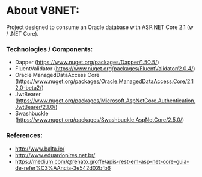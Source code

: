 # About V8NET:
Project designed to consume an Oracle database with ASP.NET Core 2.1 (w / .NET Core).

### Technologies / Components:
- Dapper (https://www.nuget.org/packages/Dapper/1.50.5/)
- FluentValidator (https://www.nuget.org/packages/FluentValidator/2.0.4/)
- Oracle ManagedDataAccess Core (https://www.nuget.org/packages/Oracle.ManagedDataAccess.Core/2.12.0-beta2/)
- JwtBearer (https://www.nuget.org/packages/Microsoft.AspNetCore.Authentication.JwtBearer/2.1.0/)
- Swashbuckle (https://www.nuget.org/packages/Swashbuckle.AspNetCore/2.5.0/)

### References:
* http://www.balta.io/
* http://www.eduardopires.net.br/
* https://medium.com/@renato.groffe/apis-rest-em-asp-net-core-guia-de-refer%C3%AAncia-3e542d02bfb6

